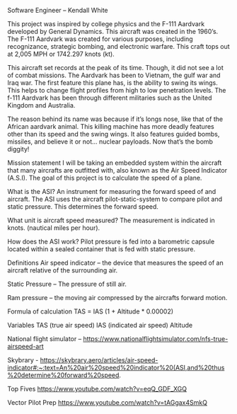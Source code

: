Software Engineer – Kendall White

This project was inspired by college physics and the F-111 Aardvark developed by General Dynamics.
	This aircraft was created in the 1960’s. The F-111 Aardvark was created for various purposes, including recognizance, strategic bombing, and electronic warfare.  This craft tops out at 2,005 MPH or 1742.297 knots (kt). 

This aircraft set records at the peak of its time. Though, it did not see a lot of combat missions. The Aardvark has been to Vietnam, the gulf war and Iraq war. The first feature this plane has, is the ability to swing its wings. This helps to change flight profiles from high to low penetration levels. The f-111 Aardvark has been through different militaries such as the United Kingdom and Australia. 

The reason behind its name was because if it’s longs nose, like that of the African aardvark animal. This killing machine has more deadly features other than its speed and the swing wings. It also features guided bombs, missiles, and believe it or not… nuclear payloads. Now that’s the bomb diggity!

Mission statement
I will be taking an embedded system within the aircraft that many aircrafts are outfitted with, also known as the Air Speed Indicator (A.S.I).  The goal of this project is to calculate the speed of a plane.

What is the ASI? 
	An instrument for measuring the forward speed of and aircraft. The ASI uses the aircraft pilot-static-system to compare pilot and static pressure. This determines the forward speed. 

What unit is aircraft speed measured?
	The measurement is indicated in knots. (nautical miles per hour).

How does the ASI work?
	Pilot pressure is fed into a barometric capsule located within a sealed container that is fed with static pressure.

Definitions
Air speed indicator – the device that measures the speed of an aircraft relative of the surrounding air. 

Static Pressure – The pressure of still air.

Ram pressure – the moving air compressed by the aircrafts forward motion.
 

Formula of calculation
TAS = IAS (1 + Altitude * 0.00002)


Variables
TAS (true air speed)
IAS (indicated air speed)
Altitude

National flight simulator – 
https://www.nationalflightsimulator.com/nfs-true-airspeed-art

Skybrary -
https://skybrary.aero/articles/air-speed-indicator#:~:text=An%20air%20speed%20indicator%20(ASI,and%20thus%20determine%20forward%20speed.

Top Fives 
https://www.youtube.com/watch?v=eqQ_GDF_XGQ
 
Vector Pilot Prep https://www.youtube.com/watch?v=tAGgax4SmkQ

